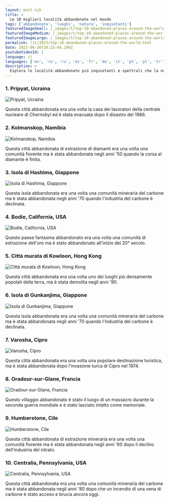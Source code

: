 ```yaml
---
layout: post.njk
title: >
  Le 10 migliori località abbandonate nel mondo
tags: ['abbandonate', 'luoghi', 'natura', 'inquietanti']
featuredImageSmall: /_images/t/top-10-abandoned-places-around-the-world-cover-it-small.webp
featuredImageMedium: /_images/t/top-10-abandoned-places-around-the-world-cover-it-medium.webp
featuredImageLarge: /_images/t/top-10-abandoned-places-around-the-world-cover-it-large.webp
permalink: /it/2023/top-10-abandoned-places-around-the-world.html
date: 2023-06-26T20:25:04.296Z
youtubeVideoId: 1
language: it
languages: ['en', 'ro', 'ru', 'es', 'fr', 'de', 'it', 'pt', 'pl', 'tr']
description: >
  Esplora le località abbandonate più inquietanti e spettrali che la natura ha ripreso.
---
```


### 1. Pripyat, Ucraina

![Pripyat, Ucraina](/_images/0/0a3ff15f1a711d913652f01b57238742-medium.webp)

Questa città abbandonata era una volta la casa dei lavoratori della centrale nucleare di Chernobyl ed è stata evacuata dopo il disastro del 1986.

### 2. Kolmanskop, Namibia

![Kolmanskop, Namibia](/_images/3/343cbeccc4ba7b9193d00360a67f67d5-medium.webp)

Questa città abbandonata di estrazione di diamanti era una volta una comunità fiorente ma è stata abbandonata negli anni '50 quando la corsa al diamante è finita.

### 3. Isola di Hashima, Giappone

![Isola di Hashima, Giappone](/_images/7/7f221315f73d6afbd692fc02382ed328-medium.webp)

Questa isola abbandonata era una volta una comunità mineraria del carbone ma è stata abbandonata negli anni '70 quando l'industria del carbone è declinata.

### 4. Bodie, California, USA

![Bodie, California, USA](/_images/0/0e07e8dacdc91b186ca1999e85fa0e11-medium.webp)

Questo paese fantasma abbandonato era una volta una comunità di estrazione dell'oro ma è stato abbandonato all'inizio del 20° secolo.

### 5. Città murata di Kowloon, Hong Kong

![Città murata di Kowloon, Hong Kong](/_images/0/098e91c86883e9eb78449f43ea7c83f6-medium.webp)

Questa città abbandonata era una volta uno dei luoghi più densamente popolati della terra, ma è stata demolita negli anni '90.

### 6. Isola di Gunkanjima, Giappone

![Isola di Gunkanjima, Giappone](/_images/7/7f221315f73d6afbd692fc02382ed328-medium.webp)

Questa isola abbandonata era una volta una comunità mineraria del carbone ma è stata abbandonata negli anni '70 quando l'industria del carbone è declinata.

### 7. Varosha, Cipro

![Varosha, Cipro](/_images/8/8341e62635e44a0360c0a5812a342be5-medium.webp)

Questa città abbandonata era una volta una popolare destinazione turistica, ma è stata abbandonata dopo l'invasione turca di Cipro nel 1974.

### 8. Oradour-sur-Glane, Francia

![Oradour-sur-Glane, Francia](/_images/d/d64e45c2eedb9020ecd86fd7bd4d8fde-medium.webp)

Questo villaggio abbandonato è stato il luogo di un massacro durante la seconda guerra mondiale e è stato lasciato intatto come memoriale.

### 9. Humberstone, Cile

![Humberstone, Cile](/_images/0/0d2f2e6aa33278f6f13defe425b8daa1-medium.webp)

Questa città abbandonata di estrazione mineraria era una volta una comunità fiorente ma è stata abbandonata negli anni '60 dopo il declino dell'industria del nitrato.

### 10. Centralia, Pennsylvania, USA

![Centralia, Pennsylvania, USA](/_images/a/a18c6131fff9851512fb884a7e06f26c-medium.webp)

Questa città abbandonata era una volta una comunità mineraria del carbone ma è stata abbandonata negli anni '80 dopo che un incendio di una vena di carbone è stato acceso e brucia ancora oggi.

